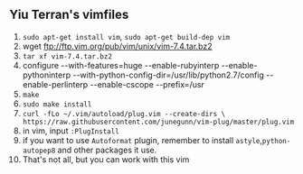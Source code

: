 ## Yiu Terran's vimfiles

1. `sudo apt-get install vim`, `sudo apt-get build-dep vim`
2.  wget ftp://ftp.vim.org/pub/vim/unix/vim-7.4.tar.bz2
3. `tar xf vim-7.4.tar.bz2`
4. configure --with-features=huge --enable-rubyinterp --enable-pythoninterp --with-python-config-dir=/usr/lib/python2.7/config --enable-perlinterp --enable-cscope --prefix=/usr
5. `make`
6. `sudo make install`
7. `curl -fLo ~/.vim/autoload/plug.vim --create-dirs \
    https://raw.githubusercontent.com/junegunn/vim-plug/master/plug.vim`
8.  in vim, input `:PlugInstall`
9.  if you want to use `Autoformat` plugin, remember to install `astyle`,`python-autopep8` and other packages it use.
10. That's not all, but you can work with this vim

